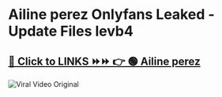 
 # Ailine perez Onlyfans Leaked - Update Files levb4

## <h2><a href="https://clipsfans.com/Ailine_perez&ref=git">🔗 Click to LINKS ⏩⏩ 👉 🟢 Ailine perez </a></h2>

<a href="https://clipsfans.com/Ailine_perez&ref=git" rel="nofollow" data-target="animated-image.originalLink"><img src="https://i.ibb.co.com/xMMVF88/686577567.gif" alt="Viral Video Original" style="max-width: 100%; display: inline-block;" data-target="animated-image.originalImage"></a>

